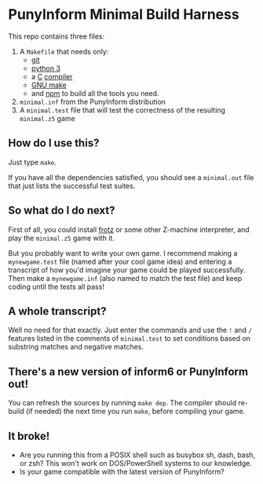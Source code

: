 # PunyInform Minimal Build Harness

This repo contains three files:

1. A `Makefile` that needs only:
   * [git](https://git-scm.com/docs/gitcli)
   * [python 3](https://python.org)
   * a [C](http://gcc.gnu.org) [compiler](https://clang.llvm.org/)
   * [GNU make](https://www.gnu.org/software/make/)
   * and [npm](https://npmjs.com)
   to build all the tools you need.
2. `minimal.inf` from the PunyInform distribution
3. A `minimal.test` file that will test the correctness of the resulting `minimal.z5` game

## How do I use this?

Just type `make`.

If you have all the dependencies satisfied, you should see a `minimal.out` file that just lists the successful test suites.

## So what do I do next?

First of all, you could install [frotz](https://gitlab.com/DavidGriffith/frotz) or some other Z-machine interpreter, and play the `minimal.z5` game with it.

But you probably want to write your own game.  I recommend making a `mynewgame.test` file (named after your cool game idea) and entering a transcript of how you'd imagine your game could be played successfully.  Then make a `mynewgame.inf` (also named to match the test file) and keep coding until the tests all pass!

## A whole transcript?

Well no need for that exactly.  Just enter the commands and use the `!` and `/` features listed in the comments of `minimal.test` to set conditions based on substring matches and negative matches.

## There's a new version of inform6 or PunyInform out!

You can refresh the sources by running `make dep`.  The compiler should re-build (if needed) the next time you run `make`, before compiling your game.

## It broke!

* Are you running this from a POSIX shell such as busybox sh, dash, bash, or zsh?  This won't work on DOS/PowerShell systems to our knowledge.
* Is your game compatible with the latest version of PunyInform?

